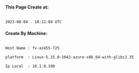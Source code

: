
   
#### This Page Create at:

```bash

2023-08-04 - 18:11:04 UTC

```

#### Create By Machine:

```bash

Host Name : fv-az455-725

platform  : Linux-5.15.0-1042-azure-x86_64-with-glibc2.35

Ip Local  : 10.1.0.190

```

